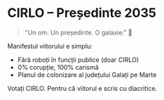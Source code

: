 # CIRLO – Președinte 2035

> "Un om. Un președinte. O galaxie." 🚀

Manifestul viitorului e simplu:
- Fără roboți în funcții publice (doar CIRLO)
- 0% corupție, 100% carismă
- Planul de colonizare al județului Galați pe Marte

Votați CIRLO. Pentru că viitorul e scris cu diacritice.
